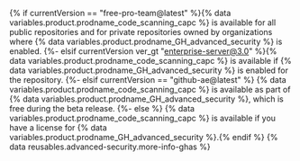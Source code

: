 {% if currentVersion == "free-pro-team@latest" %}{% data variables.product.prodname_code_scanning_capc %} is available for all public repositories and for private repositories owned by organizations where {% data variables.product.prodname_GH_advanced_security %} is enabled.
{%- elsif currentVersion ver_gt "enterprise-server@3.0" %}{% data variables.product.prodname_code_scanning_capc %} is available if {% data variables.product.prodname_GH_advanced_security %} is enabled for the repository.
{%- elsif currentVersion == "github-ae@latest" %}
{% data variables.product.prodname_code_scanning_capc %} is available as part of {% data variables.product.prodname_GH_advanced_security %}, which is free during the beta release.
{%- else %}
{% data variables.product.prodname_code_scanning_capc %} is available if you have a license for {% data variables.product.prodname_GH_advanced_security %}.{% endif %} {% data reusables.advanced-security.more-info-ghas %}
